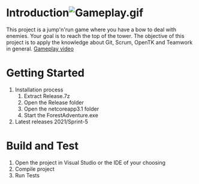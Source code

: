 # Introduction![Gameplay.gif](Gameplay.gif)

This project is a jump'n'run game where you have a bow to deal with enemies. Your goal is to reach the top of the tower.
The objective of this project is to apply the knowledge about Git, Scrum, OpenTK and Teamwork in general.
[Gameplay video](Gameplay.mp4)

# Getting Started

1. Installation process
    1) Extract Release.7z
    2) Open the Release folder
    3) Open the netcoreapp3.1 folder
    4) Start the ForestAdventure.exe
2. Latest releases
   2021/Sprint-5

# Build and Test

1. Open the project in Visual Studio or the IDE of your choosing
2. Compile project
3. Run Tests